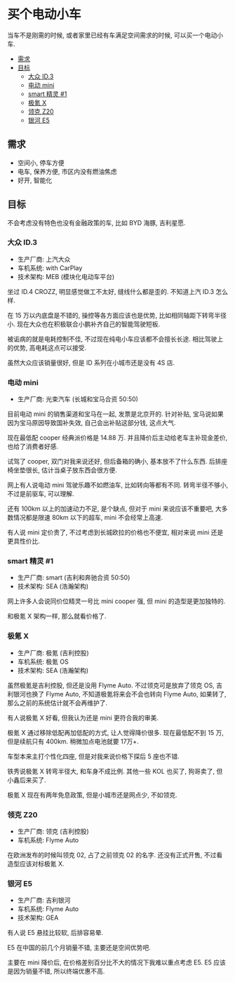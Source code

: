 # 买个电动小车

当车不是刚需的时候, 或者家里已经有车满足空间需求的时候, 可以买一个电动小车.

<!-- @import "[TOC]" {cmd="toc" depthFrom=2 depthTo=6 orderedList=false} -->

<!-- code_chunk_output -->

- [需求](#需求)
- [目标](#目标)
  - [大众 ID.3](#大众-id3)
  - [电动 mini](#电动-mini)
  - [smart 精灵 #1](#smart-精灵-1)
  - [极氪 X](#极氪-x)
  - [领克 Z20](#领克-z20)
  - [银河 E5](#银河-e5)

<!-- /code_chunk_output -->

## 需求

- 空间小, 停车方便
- 电车, 保养方便, 市区内没有燃油焦虑
- 好开, 智能化

## 目标

不会考虑没有特色也没有金融政策的车, 比如 BYD 海豚, 吉利星愿.

### 大众 ID.3

- 生产厂商: 上汽大众
- 车机系统: with CarPlay
- 技术架构: MEB (模块化电动车平台)

坐过 ID.4 CROZZ, 明显感觉做工不太好, 缝线什么都是歪的. 不知道上汽 ID.3 怎么样.

在 15 万以内底盘是不错的, 操控等各方面应该也是优势, 比如相同轴距下转弯半径小.
现在大众也在积极联合小鹏补齐自己的智能驾驶短板.

被诟病的就是电耗控制不佳, 不过现在纯电小车应该都不会擅长长途.
相比驾驶上的优势, 高电耗这点可以接受.

虽然大众应该销量很好, 但是 ID 系列在小城市还是没有 4S 店.

### 电动 mini

- 生产厂商: 光束汽车 (长城和宝马合资 50:50)

目前电动 mini 的销售渠道和宝马在一起, 发票是北京开的.
针对补贴, 宝马说如果因为宝马原因导致国补失效, 自己会出补贴这部分钱, 这点大气.

现在最低配 cooper 经典派价格是 14.88 万.
并且降价后主动给老车主补现金差价, 也给了消费者好感.

试驾了 cooper, 双门对我来说还好, 但后备箱的确小, 基本放不了什么东西.
后排座椅坐垫很长, 估计当桌子放东西会很方便.

网上有人说电动 mini 驾驶乐趣不如燃油车, 比如转向等都有不同.
转弯半径不够小, 不过是前驱车, 可以理解.

还有 100km 以上的加速动力不足, 是个缺点, 但对于 mini 来说应该不重要吧,
大多数情况都是限速 80km 以下的超车, mini 不会经常上高速.

有人说 mini 定价贵了, 不过考虑到长城欧拉的价格也不便宜,
相对来说 mini 还是更具性价比.

### smart 精灵 #1

- 生产厂商: smart (吉利和奔驰合资 50:50)
- 技术架构: SEA (浩瀚架构)

网上许多人会说同价位精灵一号比 mini cooper 强, 但 mini 的造型是更加独特的.

和极氪 X 架构一样, 那么就看价格了.

### 极氪 X

- 生产厂商: 极氪 (吉利控股)
- 车机系统: 极氪 OS
- 技术架构: SEA (浩瀚架构)

虽然极氪是吉利控股, 但还是没用 Flyme Auto.
不过领克可是放弃了领克 OS, 吉利银河也换了 Flyme Auto,
不知道极氪将来会不会也转向 Flyme Auto, 如果转了, 那么之前的系统估计就不会再维护了.

有人说极氪 X 好看, 但我认为还是 mini 更符合我的审美.

极氪 X 通过移除低配再加低配的方式, 让人觉得降价很多.
现在最低配不到 15 万, 但是续航只有 400km. 稍微加点电池就要 17万+.

车型本来主打个性化四座, 但是对我来说价格下探后 5 座也不错.

铁秀说极氪 X 转弯半径大, 和车身不成比例.
其他一些 KOL 也买了, 狗哥卖了, 但小鑫后来买了.

极氪 X 现在有两年免息政策, 但是小城市还是网点少, 不如领克.

### 领克 Z20

- 生产厂商: 领克 (吉利控股)
- 车机系统: Flyme Auto

在欧洲发布的时候叫领克 02, 占了之前领克 02 的名字.
还没有正式开售, 不过看造型应该对标极氪 X.

### 银河 E5

- 生产厂商: 吉利银河
- 车机系统: Flyme Auto
- 技术架构: GEA

有人说 E5 悬挂比较软, 后排容易晕.

E5 在中国的前几个月销量不错, 主要还是空间优势吧.

主要在 mini 降价后, 在价格差别百分比不大的情况下我难以重点考虑 E5.
E5 应该是因为销量不错, 所以终端优惠不高.
